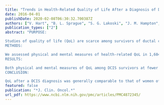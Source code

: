 ```yaml
---
title: "Trends in Health-Related Quality of Life After a Diagnosis of Ductal Carcinoma In Situ"
date: 2016-04-01
publishDate: 2020-02-08T06:30:32.700387Z
authors: ["V. Hart", "B. L. Sprague", "S. G. Lakoski", "J. M. Hampton", "P. A. Newcomb", "R. E. Gangnon", "A. Trentham-Dietz"]
publication_types: ["2"]
abstract: "PURPOSE:

Studies of quality of life (QoL) are scarce among survivors of ductal carcinoma in situ (DCIS). The objective of this study was to assess long-term QoL in DCIS survivors in relation to age at diagnosis, time since diagnosis, and treatments received.
METHODS:

We assessed physical and mental measures of health-related QoL in 1,604 patients with DCIS diagnosed in 1997 to 2006 with up to four follow-up interviews. We further compared baseline QoL to 1,055 control patients without DCIS. QoL was measured using the validated Medical Outcomes Study Short Form 36 Health Status Survey questionnaire. Among patients with DCIS, we examined trends in QoL over time since diagnosis using generalized linear regression models, adjusting for confounders. We tested for effect modification by surgical treatment choice, post-treatment endocrine therapy use, and age at diagnosis.
RESULTS:

Both physical and mental measures of QoL among DCIS survivors at fewer than 2 years after diagnosis were comparable to controls. Mental measures of QoL among patients with DCIS declined at ≥ 10 years after diagnosis and were significantly lower than at less than 2 years after diagnosis (47.4 v 52.0; P < .01). In the first 5 years after a DCIS diagnosis, mental QoL was significantly higher among women diagnosed at ages 50 to 74 years compared with those diagnosed at ages 28 to 49 years, although this difference was not sustained in later time periods.
CONCLUSION:

QoL after a DCIS diagnosis was generally comparable to that of women of similar age without a personal history of DCIS. Our findings suggest that DCIS survivors, and particularly those diagnosed at a younger age, may benefit from support for mental QoL."
featured: false
publication: "*J. Clin. Oncol.*"
url_pdf: https://www.ncbi.nlm.nih.gov/pmc/articles/PMC4872345/
---
```


